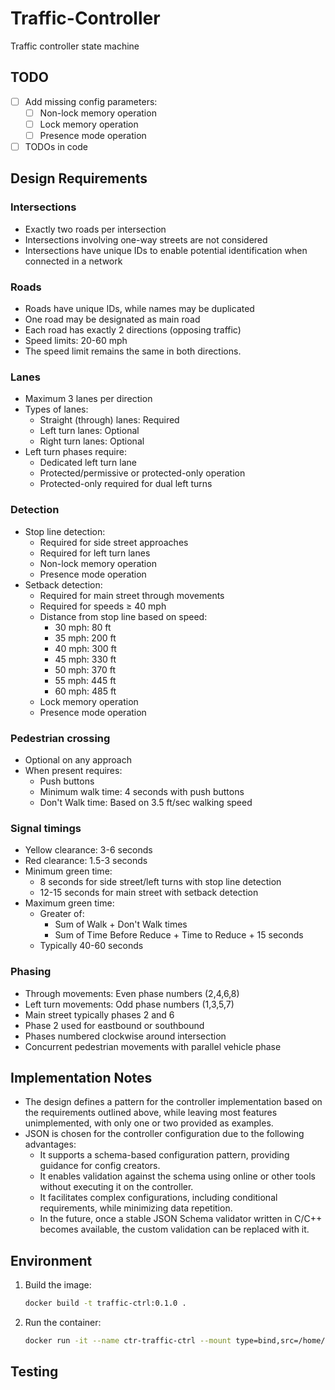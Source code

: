 # Traffic-Controller

Traffic controller state machine

## TODO

- [ ] Add missing config parameters:
  - [ ] Non-lock memory operation
  - [ ] Lock memory operation
  - [ ] Presence mode operation
- [ ] TODOs in code

## Design Requirements

### Intersections

- Exactly two roads per intersection
- Intersections involving one-way streets are not considered
- Intersections have unique IDs to enable potential identification when connected in a network

### Roads

- Roads have unique IDs, while names may be duplicated
- One road may be designated as main road
- Each road has exactly 2 directions (opposing traffic)
- Speed limits: 20-60 mph
- The speed limit remains the same in both directions.

### Lanes

- Maximum 3 lanes per direction
- Types of lanes:
  - Straight (through) lanes: Required
  - Left turn lanes: Optional
  - Right turn lanes: Optional
- Left turn phases require:
  - Dedicated left turn lane
  - Protected/permissive or protected-only operation
  - Protected-only required for dual left turns

### Detection

- Stop line detection:
  - Required for side street approaches
  - Required for left turn lanes
  - Non-lock memory operation
  - Presence mode operation
- Setback detection:
  - Required for main street through movements
  - Required for speeds ≥ 40 mph
  - Distance from stop line based on speed:
    - 30 mph: 80 ft
    - 35 mph: 200 ft
    - 40 mph: 300 ft
    - 45 mph: 330 ft
    - 50 mph: 370 ft
    - 55 mph: 445 ft
    - 60 mph: 485 ft
  - Lock memory operation
  - Presence mode operation

### Pedestrian crossing

- Optional on any approach
- When present requires:
  - Push buttons
  - Minimum walk time: 4 seconds with push buttons
  - Don't Walk time: Based on 3.5 ft/sec walking speed

### Signal timings

- Yellow clearance: 3-6 seconds
- Red clearance: 1.5-3 seconds
- Minimum green time:
  - 8 seconds for side street/left turns with stop line detection
  - 12-15 seconds for main street with setback detection
- Maximum green time:
  - Greater of:
    - Sum of Walk + Don't Walk times
    - Sum of Time Before Reduce + Time to Reduce + 15 seconds
  - Typically 40-60 seconds

### Phasing

- Through movements: Even phase numbers (2,4,6,8)
- Left turn movements: Odd phase numbers (1,3,5,7)
- Main street typically phases 2 and 6
- Phase 2 used for eastbound or southbound
- Phases numbered clockwise around intersection
- Concurrent pedestrian movements with parallel vehicle phase

## Implementation Notes

- The design defines a pattern for the controller implementation based on the requirements outlined above, while leaving most features unimplemented, with only one or two provided as examples.
- JSON is chosen for the controller configuration due to the following advantages:
  - It supports a schema-based configuration pattern, providing guidance for config creators.
  - It enables validation against the schema using online or other tools without executing it on the controller.
  - It facilitates complex configurations, including conditional requirements, while minimizing data repetition.
  - In the future, once a stable JSON Schema validator written in C/C++ becomes available, the custom validation can be replaced with it.

## Environment

1. Build the image:

    ```bash
    docker build -t traffic-ctrl:0.1.0 .
    ```

2. Run the container:

    ```bash
    docker run -it --name ctr-traffic-ctrl --mount type=bind,src=/home/builder/github_repos/Traffic-Light,dst=/home/developer/Traffic-Light traffic-ctrl:0.1.0
    ```

## Testing
